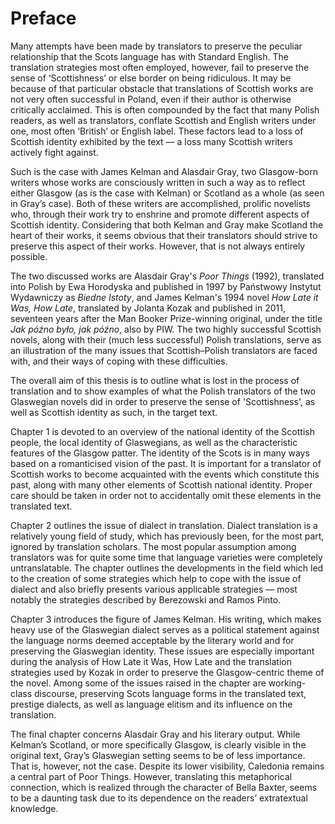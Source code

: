 # Preface

Many attempts have been made by translators to preserve the peculiar relationship that the Scots language has with Standard English. The translation strategies most often employed, however, fail to preserve the sense of ‘Scottishness’ or else border on being ridiculous. It may be because of that particular obstacle that translations of Scottish works are not very often successful in Poland, even if their author is otherwise critically acclaimed. This is often compounded by the fact that many Polish readers, as well as translators, conflate Scottish and English writers under one, most often ‘British’ or English label. These factors lead to a loss of Scottish identity exhibited by the text — a loss many Scottish writers actively fight against.

Such is the case with James Kelman and Alasdair Gray, two Glasgow-born writers whose works are consciously written in such a way as to reflect either Glasgow (as is the case with Kelman) or Scotland as a whole (as seen in Gray’s case). Both of these writers are accomplished, prolific novelists who, through their work try to enshrine and promote different aspects of Scottish identity. Considering that both Kelman and Gray make Scotland the heart of their works, it seems obvious that their translators should strive to preserve this aspect of their works. However, that is not always entirely possible.

The two discussed works are Alasdair Gray's *Poor Things* (1992), translated into Polish by Ewa Horodyska and published in 1997 by Państwowy Instytut Wydawniczy as *Biedne Istoty*, and James Kelman's 1994 novel *How Late it Was, How Late*, translated by Jolanta Kozak and published in 2011, seventeen years after the Man Booker Prize-winning original, under the title *Jak późno było, jak późno*, also by PIW. The two highly successful Scottish novels, along with their (much less successful) Polish translations, serve as an illustration of the many issues that Scottish–Polish translators are faced with, and their ways of coping with these difficulties. 

The overall aim of this thesis is to outline what is lost in the process of translation and to show examples of what the Polish translators of the two Glaswegian novels did in order to preserve the sense of 'Scottishness', as well as Scottish identity as such, in the target text. 

Chapter 1 is devoted to an overview of the national identity of the Scottish people, the local identity of Glaswegians, as well as the characteristic features of the Glasgow patter. The identity of the Scots is in many ways based on a romanticised vision of the past. It is important for a translator of Scottish works to become acquainted with the events which constitute this past, along with many other elements of Scottish national identity. Proper care should be taken in order not to accidentally omit these elements in the translated text.

Chapter 2 outlines the issue of dialect in translation. Dialect translation is a relatively young field of study, which has previously been, for the most part, ignored by translation scholars. The most popular assumption among translators was for quite some time that language varieties were completely untranslatable. The chapter outlines the developments in the field which led to the creation of some strategies which help to cope with the issue of dialect and also briefly presents various applicable strategies — most notably the strategies described by Berezowski and Ramos Pinto.

Chapter 3 introduces the figure of James Kelman. His writing, which makes heavy use of the Glaswegian dialect serves as a political statement against the language norms deemed acceptable by the literary world and for preserving the Glaswegian identity. These issues are especially important during the analysis of How Late it Was, How Late and the translation strategies used by Kozak in order to preserve the Glasgow-centric theme of the novel. Among some of the issues raised in the chapter are working-class discourse, preserving Scots language forms in the translated text, prestige dialects, as well as language elitism and its influence on the translation.

The final chapter concerns Alasdair Gray and his literary output. While Kelman’s Scotland, or more specifically Glasgow, is clearly visible in the original text, Gray’s Glaswegian setting seems to be of less importance. That is, however, not the case. Despite its lower visibility, Caledonia remains a central part of Poor Things. However, translating this metaphorical connection, which is realized through the character of Bella Baxter, seems to be a daunting task due to its dependence on the readers’ extratextual knowledge.